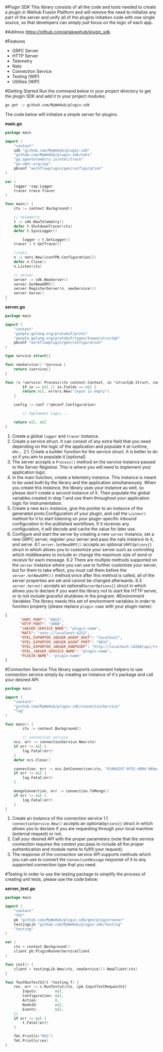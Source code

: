 #Plugin SDK
This library consists of all the code and tools needed to create a plugin in WeHub Fusion Platform and will remove the need to initialize any part of the server and unify all of the plugins initiation code with one single source, so that developers can simply just focus on the logic of each app.

#Address
https://github.com/ariakwehub/plugin_sdk

#Features
- GRPC Server
- HTTP Server
- Telemetry
- Nats
- Connection Service
- Testing [WIP]
- Utilities [WIP]

#Getting Started
Run the command below in your project directory to get the plugin SDK and add it to your project modules:
```bash
go get -u github.com/MyWeHub/plugin-sdk
``` 
The code below will initialize a simple server for plugins.

**main.go**
```go
package main

import (
	"context"
	sdk "github.com/MyWeHub/plugin-sdk"
	"github.com/MyWeHub/plugin-sdk/nats"
	"go.opentelemetry.io/otel/trace"
	"go.uber.org/zap"
	pbconf "workflowplugin/gen/configuration"
)

var (
	logger *zap.Logger
	tracer trace.Tracer
)

func main() {
	ctx := context.Background()

	// telemetry
	t := sdk.NewTelemetry()
	defer t.ShutdownTracer(ctx)
	defer t.SyncLogger()

        logger = t.GetLogger()
	tracer = t.GetTracer()

	//nats
	n := nats.New(&confPB.Configuration{})
	defer n.Close()
	n.Listen(ctx)

	// server
	server := sdk.NewServer()
	server.SetNewGRPC()
	server.RegisterServer(n, newService())
	server.Serve()
}
```

**server.go**

```go
package main

import (
	"context"
	"google.golang.org/protobuf/proto"
	"google.golang.org/protobuf/types/known/structpb"
	pbconf "workflowplugin/gen/configuration"
)

type service struct{}

func newService() *service {
	return &service{}
}

func (s *service) Process(ctx context.Context, in *structpb.Struct, conf proto.Message, action int32, workflowData string) (*structpb.Struct, error) {
        if in == nil || in.Fields == nil {
		return nil, errors.New("input is empty")
	}

	config := conf.(*pbconf.Configuration)

        // Implement Logic...

	return nil, nil
}
```
1. Create a global `logger` and `tracer` instance.
2. Create a service struct. It can consist of any extra field that you need depending on the logic of the application and populate it at runtime, etc...
   2.1. Create a builder function for the service struct. It is better to do so if you aim to populate it [optional]
3. The server accepts a `Process()` method on the service instance passed to the Server Registrar. This is where you will need to implement your application logic.
4. In the main function, create a telemetry instance. This instance is meant to be used both by the library and the application simultaneously. When you create this instance, the library uses your instance as well, so please don't create a second instance of it. Then populate the global variables created in step 1 and use them throughout your application logic for instrumentation.
5. Create a new `Nats` instance, give the pointer to an instance of the generated proto.Configuration of your plugin, and call the `Listen()` method for it to start listening on your plugin-specific inbound configuration in the published workflows. If it receives any configuration, it will decode and cache the value for later use.
6. Configure and start the server by creating a new `server` instance, set a new GRPC server, register your server and pass the nats instance to it, and serve.
   6.1 `server.SetNewGRPC()` accepts an optional `GRPCOptions{}` struct in which allows you to customize your server such as controlling which middlewares to include or change the maximum size of send or receive for each message.
   6.2 There are multiple methods supported on the `server` instance where you can use to further customize your server, but for them to take effect, you must call them before the `server.SetNewGRPC()` method since after this method is called, all of the server properties are set and cannot be changed afterwards.
   6.3 `server.Serve()` accepts an optional`ServerOptions{}` struct in which allows you to declare if you want the library not to start the HTTP server, or to not include graceful shutdown in the program.
   #Environment Variables
   The library needs this set of environment variables in order to function properly (please replace `plugin-name` with your plugin name):
```json
{
       "GRPC_PORT": "6852",
       "HTTP_PORT": "3000",
       "JAEGER_SERVICE_NAME": "plugin-name",
       "NATS": "nats://localhost:4222",
       "OTEL_EXPORTER_JAEGER_AGENT_HOST": "localhost",
       "OTEL_EXPORTER_JAEGER_AGENT_PORT": "6831",
       "OTEL_EXPORTER_JAEGER_ENDPOINT": "http://localhost:14268/api/traces",
       "OTEL_JAEGER_SERVICE_NAME": "plugin-name",
       "PLUGIN_NAME": "plugin-name"
}
```
#Connection Service
This library supports convenient helpers to use connection service simply by creating an instance of it's package and call your desired API:
```go
package main

import (
	"context"
	"github.com/MyWeHub/plugin-sdk/connectionService"
	"log"
)

func main() {
        ctx := context.Background()

        // connection service
	ncs, err := connectionService.New(ctx)
	if err != nil {
		log.Fatal(err)
	}
	defer ncs.Close()

	connection, err := ncs.GetConnection(ctx, "63464297-8f51-4094-96be-de25f9b44183")
	if err != nil {
		log.Fatal(err)
	}

	mongoConnection, err := connection.ToMongo()
	if err != nil {
		log.Fatal(err)
	}
}
```
1. Create an instance of the connection service
   1.1 `connectionService.New()` accepts an optional`Options{}` struct in which allows you to declare if you are requesting through your local machine (external request) or not.
2. Call your desired API with the proper parameters (note that the service connection requires the context you pass to include all the proper authentication and module name to fullfil your request).
3. The response of the connection service API supports methods which you can use to convert the `ConnectionMessage` response of it to any supported connection type that you need.

#Testing
In order to use the testing package to simplify the process of creating unit tests, please use the code below:

**server_test.go**

```go
package main

import (
	"context"
	"fmt"
	pb "github.com/MyWeHub/plugin-sdk/gen/pluginrunner"
	testingLib "github.com/MyWeHub/plugin-sdk/testing"
	"testing"
)

var (
	ctx = context.Background()
	client pb.PluginRunnerServiceClient
)

func init() {
	client = testingLib.New(ctx, newService()).NewClient(ctx)
}

func TestRunTestV2(t *testing.T) {
	res, err := c.RunTestv2(ctx, &pb.InputTestRequestV2{
		Inputs:        nil,
		Configuration: nil,
		Action:        0,
		NodeId:        nil,
		Events:        nil,
	})
	if err != nil {
		t.Fatal(err)
	}

	fmt.Println("RES")
	fmt.Println(res)
}
```